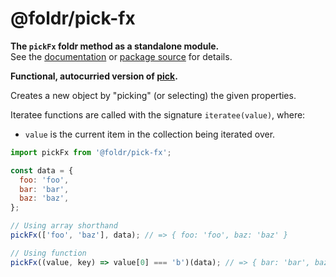 # @foldr/pick-fx

**The `pickFx` foldr method as a standalone module.**    
See the [documentation](http://foldr.com/0.0.0/pick-fx) or [package source](https:/github.com/CloudVessel/foldr/blob/master/packages/categories/pick-fx/src/index.js) for details.

**Functional, autocurried version of [pick](#pick).**

Creates a new object by "picking" (or selecting) the given properties.

Iteratee functions are called with the signature `iteratee(value)`, where:
- `value` is the current item in the collection being iterated over.

```js
import pickFx from '@foldr/pick-fx';

const data = {
  foo: 'foo',
  bar: 'bar',
  baz: 'baz',
};

// Using array shorthand
pickFx(['foo', 'baz'], data); // => { foo: 'foo', baz: 'baz' }

// Using function
pickFx((value, key) => value[0] === 'b')(data); // => { bar: 'bar', baz: 'baz' }
```
